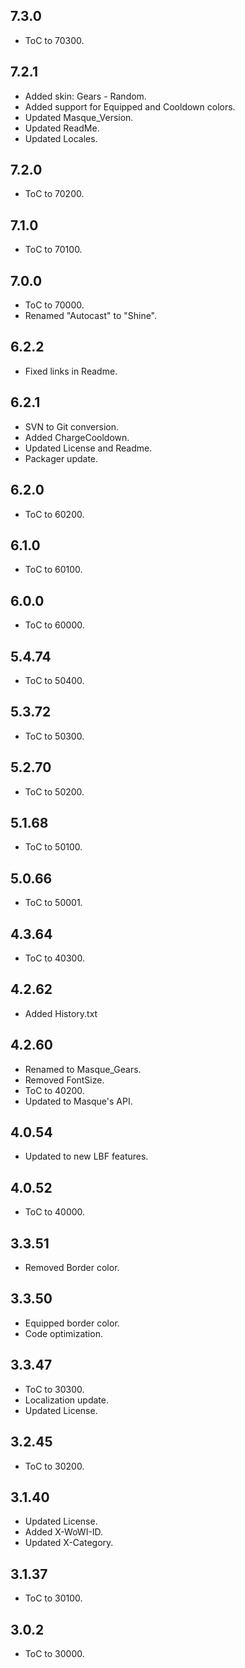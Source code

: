 ## 7.3.0

- ToC to 70300.

## 7.2.1

- Added skin: Gears - Random.
- Added support for Equipped and Cooldown colors.
- Updated Masque_Version.
- Updated ReadMe.
- Updated Locales.

## 7.2.0

- ToC to 70200.

## 7.1.0

- ToC to 70100.

## 7.0.0

- ToC to 70000.
- Renamed "Autocast" to "Shine".

## 6.2.2

- Fixed links in Readme.

## 6.2.1

- SVN to Git conversion.
- Added ChargeCooldown.
- Updated License and Readme.
- Packager update.

## 6.2.0

- ToC to 60200.

## 6.1.0

- ToC to 60100.

## 6.0.0

- ToC to 60000.

## 5.4.74

- ToC to 50400.

## 5.3.72

- ToC to 50300.

## 5.2.70

- ToC to 50200.

## 5.1.68

- ToC to 50100.

## 5.0.66

- ToC to 50001.

## 4.3.64

- ToC to 40300.

## 4.2.62

- Added History.txt

## 4.2.60

- Renamed to Masque_Gears.
- Removed FontSize.
- ToC to 40200.
- Updated to Masque's API.

## 4.0.54

- Updated to new LBF features.

## 4.0.52

- ToC to 40000.

## 3.3.51

- Removed Border color.

## 3.3.50

- Equipped border color.
- Code optimization.

## 3.3.47

- ToC to 30300.
- Localization update.
- Updated License.

## 3.2.45

- ToC to 30200.

## 3.1.40

- Updated License.
- Added X-WoWI-ID.
- Updated X-Category.

## 3.1.37

- ToC to 30100.

## 3.0.2

- ToC to 30000.
